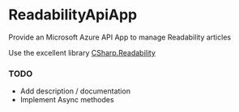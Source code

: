 # ReadabilityApiApp
Provide an Microsoft Azure API App to manage Readability articles

Use the excellent library [CSharp.Readability](https://github.com/scottksmith95/CSharp.Readability)

### TODO

- Add description / documentation
- Implement Async methodes
